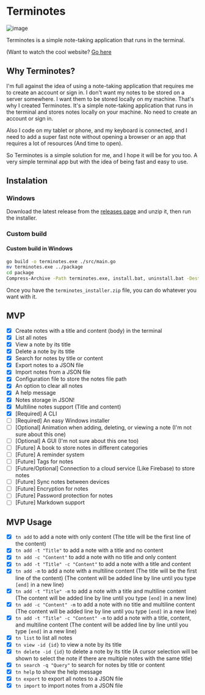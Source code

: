 # Terminotes

![image](https://github.com/user-attachments/assets/e08d7dba-d7e9-4668-99c5-1795a0113221)

Terminotes is a simple note-taking application that runs in the terminal.

(Want to watch the cool website? [Go here](https://terminotes.netlify.app/)

## Why Terminotes?

I'm full against the idea of using a note-taking application that requires me to create an account or sign in. I don't want my notes to be stored on a server somewhere. I want them to be stored locally on my machine. That's why I created Terminotes. It's a simple note-taking application that runs in the terminal and stores notes locally on your machine. No need to create an account or sign in.

Also I code on my tablet or phone, and my keyboard is connected, and I need to add a super fast note without opening a browser or an app that requires a lot of resources (And time to open).

So Terminotes is a simple solution for me, and I hope it will be for you too. A very simple terminal app but with the idea of being fast and easy to use.

## Instalation

### Windows

Download the latest release from the [releases page](https://github.com/CerberusProgrammer/terminotes-go/releases) and unzip it, then run the installer.

### Custom build

#### Custom build in Windows

```bash
go build -o terminotes.exe ./src/main.go
mv terminotes.exe ../package
cd package
Compress-Archive -Path terminotes.exe, install.bat, uninstall.bat -DestinationPath terminotes_installer.zip
```

Once you have the `terminotes_installer.zip` file, you can do whatever you want with it.

## MVP

- [x] Create notes with a title and content (body) in the terminal
- [x] List all notes
- [x] View a note by its title
- [x] Delete a note by its title
- [x] Search for notes by title or content
- [x] Export notes to a JSON file
- [x] Import notes from a JSON file
- [x] Configuration file to store the notes file path
- [x] An option to clear all notes
- [x] A help message
- [x] Notes storage in JSON!
- [x] Multiline notes support (Title and content)
- [x] [Required] A CLI
- [ ] [Required] An easy Windows installer
- [ ] [Optional] Animation when adding, deleting, or viewing a note (I'm not sure about this one)
- [ ] [Optional] A GUI (I'm not sure about this one too)
- [ ] [Future] A book to store notes in different categories
- [ ] [Future] A reminder system
- [ ] [Future] Tags for notes
- [ ] [Future/Optional] Connection to a cloud service (Like Firebase) to store notes
- [ ] [Future] Sync notes between devices
- [ ] [Future] Encryption for notes
- [ ] [Future] Password protection for notes
- [ ] [Future] Markdown support

## MVP Usage

- [x] `tn add` to add a note with only content (The title will be the first line of the content)
- [x] `tn add -t "Title"` to add a note with a title and no content
- [x] `tn add -c "Content"` to add a note with no title and only content
- [x] `tn add -t "Title" -c "Content"` to add a note with a title and content
- [x] `tn add -m` to add a note with a multiline content (The title will be the first line of the content) (The content will be added line by line until you type `[end]` in a new line)
- [x] `tn add -t "Title" -m` to add a note with a title and multiline content (The content will be added line by line until you type `[end]` in a new line)
- [x] `tn add -c "Content" -m` to add a note with no title and multiline content (The content will be added line by line until you type `[end]` in a new line)
- [x] `tn add -t "Title" -c "Content" -m` to add a note with a title, content, and multiline content (The content will be added line by line until you type `[end]` in a new line)
- [x] `tn list` to list all notes
- [x] `tn view -id {id}` to view a note by its title
- [x] `tn delete -id {id}` to delete a note by its title (A cursor selection will be shown to select the note if there are multiple notes with the same title)
- [x] `tn search -q "Query"` to search for notes by title or content
- [x] `tn help` to show the help message
- [x] `tn export` to export all notes to a JSON file
- [x] `tn import` to import notes from a JSON file
